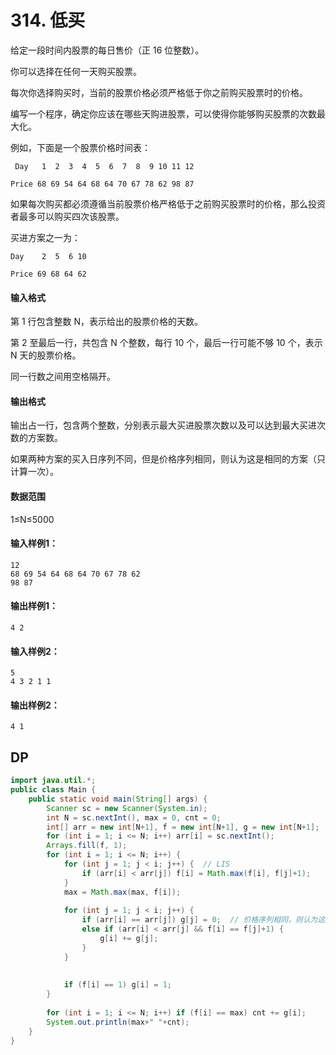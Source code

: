 # 314. 低买

给定一段时间内股票的每日售价（正 16 位整数）。

你可以选择在任何一天购买股票。

每次你选择购买时，当前的股票价格必须严格低于你之前购买股票时的价格。

编写一个程序，确定你应该在哪些天购进股票，可以使得你能够购买股票的次数最大化。

例如，下面是一个股票价格时间表：

```
 Day   1  2  3  4  5  6  7  8  9 10 11 12

Price 68 69 54 64 68 64 70 67 78 62 98 87
```

如果每次购买都必须遵循当前股票价格严格低于之前购买股票时的价格，那么投资者最多可以购买四次该股票。

买进方案之一为：

```
Day    2  5  6 10

Price 69 68 64 62
```

#### 输入格式

第 1 行包含整数 N，表示给出的股票价格的天数。

第 2 至最后一行，共包含 N 个整数，每行 10 个，最后一行可能不够 10 个，表示 N 天的股票价格。

同一行数之间用空格隔开。

#### 输出格式

输出占一行，包含两个整数，分别表示最大买进股票次数以及可以达到最大买进次数的方案数。

如果两种方案的买入日序列不同，但是价格序列相同，则认为这是相同的方案（只计算一次）。

#### 数据范围

1≤N≤5000

#### 输入样例1：

```
12
68 69 54 64 68 64 70 67 78 62
98 87
```

#### 输出样例1：

```
4 2
```

#### 输入样例2：

```
5
4 3 2 1 1
```

#### 输出样例2：

```
4 1
```



## DP

```java
import java.util.*;
public class Main {
    public static void main(String[] args) {
        Scanner sc = new Scanner(System.in);
        int N = sc.nextInt(), max = 0, cnt = 0;
        int[] arr = new int[N+1], f = new int[N+1], g = new int[N+1];
        for (int i = 1; i <= N; i++) arr[i] = sc.nextInt();
        Arrays.fill(f, 1);
        for (int i = 1; i <= N; i++) {
            for (int j = 1; j < i; j++) {  // LIS
                if (arr[i] < arr[j]) f[i] = Math.max(f[i], f[j]+1);
            }
            max = Math.max(max, f[i]);
            
            for (int j = 1; j < i; j++) {
                if (arr[i] == arr[j]) g[j] = 0;  // 价格序列相同，则认为这是相同的方案
                else if (arr[i] < arr[j] && f[i] == f[j]+1) {
                    g[i] += g[j];
                }
            }
            
            
            if (f[i] == 1) g[i] = 1;
        }
        
        for (int i = 1; i <= N; i++) if (f[i] == max) cnt += g[i];
        System.out.println(max+" "+cnt);
    }
}
```

